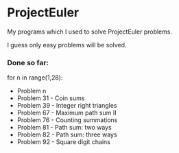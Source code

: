 # ProjectEuler

My programs which I used to solve ProjectEuler problems.

I guess only easy problems will be solved.

### Done so far:
for n in range(1,28):
  - Problem n
- Problem 31 - Coin sums
- Problem 39 - Integer right triangles
- Problem 67 - Maximum path sum II
- Problem 76 - Counting summations
- Problem 81 - Path sum: two ways
- Problem 82 - Path sum: three ways
- Problem 92 - Square digit chains
